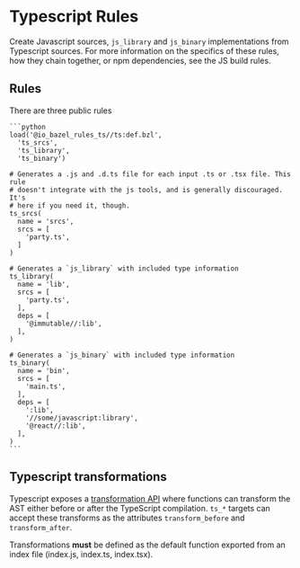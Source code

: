 # Typescript Rules
Create Javascript sources, `js_library` and `js_binary` implementations from
Typescript sources. For more information on the specifics of these rules, how
they chain together, or npm dependencies, see the JS build rules.

## Rules
There are three public rules

    ```python
    load('@io_bazel_rules_ts//ts:def.bzl',
      'ts_srcs',
      'ts_library',
      'ts_binary')

    # Generates a .js and .d.ts file for each input .ts or .tsx file. This rule
    # doesn't integrate with the js tools, and is generally discouraged. It's
    # here if you need it, though.
    ts_srcs(
      name = 'srcs',
      srcs = [
        'party.ts',
      ]
    )

    # Generates a `js_library` with included type information
    ts_library(
      name = 'lib',
      srcs = [
        'party.ts',
      ],
      deps = [
        '@immutable//:lib',
      ],
    )

    # Generates a `js_binary` with included type information
    ts_binary(
      name = 'bin',
      srcs = [
        'main.ts',
      ],
      deps = [
        ':lib',
        '//some/javascript:library',
        '@react//:lib',
      ],
    )
    ```

## Typescript transformations
Typescript exposes a [transformation
API](https://github.com/Microsoft/TypeScript/issues/13764) where functions can
transform the AST either before or after the TypeScript compilation. `ts_*`
targets can accept these transforms as the attributes `transform_before` and
`transform_after`.

Transformations **must** be defined as the default function exported from an
index file (index.js, index.ts, index.tsx).
